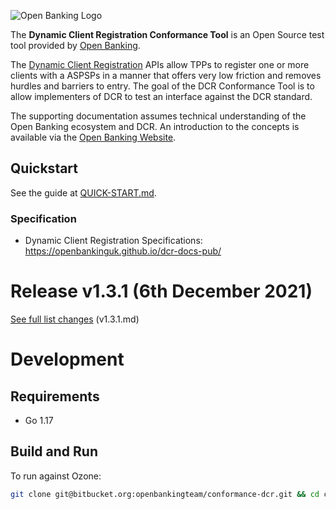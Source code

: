 ![Open Banking Logo](https://github.com/OpenBankingUK/conformance-suite/blob/develop/docs/static_files/OBIE_logotype_blue_RGB.PNG)

The **Dynamic Client Registration Conformance Tool** is an Open Source test tool provided
by [Open Banking](https://www.openbanking.org.uk/).

The [Dynamic Client Registration](https://openbanking.atlassian.net/wiki/spaces/DZ/pages/1078034771/Dynamic+Client+Registration+-+v3.2)
APIs allow TPPs to register one or more clients with a ASPSPs in a manner that offers very low friction and removes
hurdles and barriers to entry. The goal of the DCR Conformance Tool is to allow implementers of DCR to test an interface
against the DCR standard.

The supporting documentation assumes technical understanding of the Open Banking ecosystem and DCR. An introduction to
the concepts is available via the [Open Banking Website](https://www.openbanking.org.uk/).

## Quickstart

See the guide at [QUICK-START.md](https://github.com/OpenBankingUK/conformance-dcr/blob/develop/QUICK-START.md).

### Specification

* Dynamic Client Registration Specifications: <https://openbankinguk.github.io/dcr-docs-pub/>

# Release v1.3.1 (6th December 2021)

[See full list changes](https://github.com/OpenBankingUK/conformance-dcr/blob/develop/releases/v1.3.1.md) (v1.3.1.md)

# Development

## Requirements

* Go 1.17

## Build and Run

To run against Ozone:

```sh
git clone git@bitbucket.org:openbankingteam/conformance-dcr.git && cd conformance-dcr && make build && ./dcr -config-path configs/config.json
```
